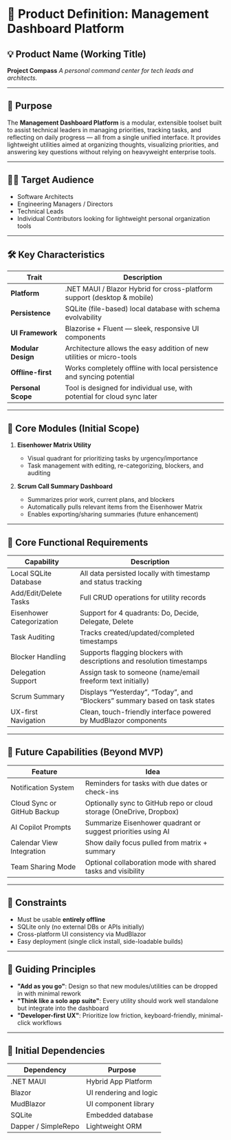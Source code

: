 # 🧭 Product Definition: Management Dashboard Platform

## 💡 Product Name (Working Title)

**Project Compass**
*A personal command center for tech leads and architects.*

---

## 🎯 Purpose

The **Management Dashboard Platform** is a modular, extensible toolset built to assist technical leaders in managing priorities, tracking tasks, and reflecting on daily progress — all from a single unified interface. It provides lightweight utilities aimed at organizing thoughts, visualizing priorities, and answering key questions without relying on heavyweight enterprise tools.

---

## 🧑‍💼 Target Audience

* Software Architects
* Engineering Managers / Directors
* Technical Leads
* Individual Contributors looking for lightweight personal organization tools

---

## 🛠️ Key Characteristics

| Trait              | Description                                                              |
| ------------------ | ------------------------------------------------------------------------ |
| **Platform**       | .NET MAUI / Blazor Hybrid for cross-platform support (desktop & mobile)  |
| **Persistence**    | SQLite (file-based) local database with schema evolvability              |
| **UI Framework**   | Blazorise + Fluent — sleek, responsive UI components                     |
| **Modular Design** | Architecture allows the easy addition of new utilities or micro-tools    |
| **Offline-first**  | Works completely offline with local persistence and syncing potential    |
| **Personal Scope** | Tool is designed for individual use, with potential for cloud sync later |

---

## 🧩 Core Modules (Initial Scope)

1. **Eisenhower Matrix Utility**

   * Visual quadrant for prioritizing tasks by urgency/importance
   * Task management with editing, re-categorizing, blockers, and auditing

2. **Scrum Call Summary Dashboard**

   * Summarizes prior work, current plans, and blockers
   * Automatically pulls relevant items from the Eisenhower Matrix
   * Enables exporting/sharing summaries (future enhancement)

---

## 🔐 Core Functional Requirements

| Capability                | Description                                                                |
| ------------------------- | -------------------------------------------------------------------------- |
| Local SQLite Database     | All data persisted locally with timestamp and status tracking              |
| Add/Edit/Delete Tasks     | Full CRUD operations for utility records                                   |
| Eisenhower Categorization | Support for 4 quadrants: Do, Decide, Delegate, Delete                      |
| Task Auditing             | Tracks created/updated/completed timestamps                                |
| Blocker Handling          | Supports flagging blockers with descriptions and resolution timestamps     |
| Delegation Support        | Assign task to someone (name/email freeform text initially)                |
| Scrum Summary             | Displays “Yesterday”, “Today”, and “Blockers” summary based on task states |
| UX-first Navigation       | Clean, touch-friendly interface powered by MudBlazor components            |

---

## 🔮 Future Capabilities (Beyond MVP)

| Feature                     | Idea                                                                |
| --------------------------- | ------------------------------------------------------------------- |
| Notification System         | Reminders for tasks with due dates or check-ins                     |
| Cloud Sync or GitHub Backup | Optionally sync to GitHub repo or cloud storage (OneDrive, Dropbox) |
| AI Copilot Prompts          | Summarize Eisenhower quadrant or suggest priorities using AI        |
| Calendar View Integration   | Show daily focus pulled from matrix + summary                       |
| Team Sharing Mode           | Optional collaboration mode with shared tasks and visibility        |

---

## 🧪 Constraints

* Must be usable **entirely offline**
* SQLite only (no external DBs or APIs initially)
* Cross-platform UI consistency via MudBlazor
* Easy deployment (single click install, side-loadable builds)

---

## 🧭 Guiding Principles

* **"Add as you go"**: Design so that new modules/utilities can be dropped in with minimal rework
* **"Think like a solo app suite"**: Every utility should work well standalone but integrate into the dashboard
* **"Developer-first UX"**: Prioritize low friction, keyboard-friendly, minimal-click workflows

---

## 🔗 Initial Dependencies

| Dependency  | Purpose                       |
| ----------- | ----------------------------- |
| .NET MAUI   | Hybrid App Platform           |
| Blazor      | UI rendering and logic        |
| MudBlazor   | UI component library          |
| SQLite      | Embedded database             |
| Dapper / SimpleRepo | Lightweight ORM |
